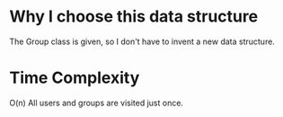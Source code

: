 # Why I choose this data structure
The Group class is given, so I don't have to invent a new data structure.

# Time Complexity
O(n)
All users and groups are visited just once.
